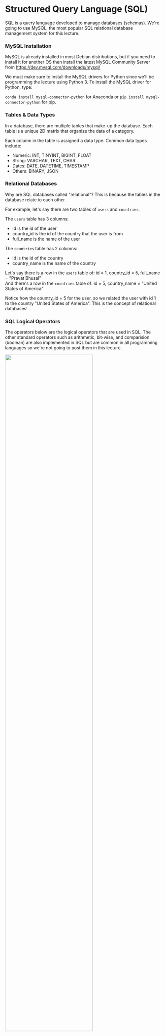 # Structured Query Language (SQL)
SQL is a query language developed to manage databases (schemas). We're going to use MySQL, the most popular SQL relational database management system for this lecture.

### MySQL Installation
MySQL is already installed in most Debian distributions, but if you need to install it for another OS then install the latest MySQL Community Server from https://dev.mysql.com/downloads/mysql/

We must make sure to install the MySQL drivers for Python since we'll be programming the lecture using Python 3. To install the MySQL driver for Python, type:

```conda install mysql-connector-python``` for Anaconda or ```pip install mysql-connector-python``` for pip.

### Tables & Data Types
In a database, there are multiple tables that make-up the database. Each table is a unique 2D matrix that organize the data of a category.

Each column in the table is assigned a data type. Common data types include:
- Numeric: INT, TINYINT, BIGINT, FLOAT
- String: VARCHAR, TEXT, CHAR
- Dates: DATE, DATETIME, TIMESTAMP
- Others: BINARY, JSON

### Relational Databases
Why are SQL databases called "relational"? This is because the tables in the database relate to each other.

For example, let's say there are two tables of ```users``` and ```countries```.

The ```users``` table has 3 columns:
- id is the id of the user
- country_id is the id of the country that the user is from
- full_name is the name of the user

The ```countries``` table has 2 columns:
- id is the id of the country
- country_name is the name of the country

Let's say there is a row in the ```users``` table of: id = 1, country_id = 5, full_name = "Pravat Bhusal"  
And there's a row in the ```countries``` table of: id = 5, country_name = "United States of America"

Notice how the country_id = 5 for the user, so we related the user with id 1 to the country "United States of America". This is the concept of relational databases!

### SQL Logical Operators
The operators below are the logical operators that are used in SQL. The other standard operators such as arithmetic, bit-wise, and comparision (boolean) are also implemented in SQL but are common in all programming languages so we're not going to post them in this lecture.

<img src="images/readme/sql-logical-operators.jpg" height="75%" width="75%"></img>
- https://www.minigranth.com/sql-tutorial/sql-operators/